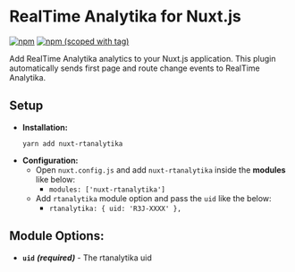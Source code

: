# RealTime Analytika for Nuxt.js

[![npm](https://img.shields.io/npm/dt/nuxt-rtanalytika.svg?style=flat-square)](https://www.npmjs.com/package/nuxt-rtanalytika)
[![npm (scoped with tag)](https://img.shields.io/npm/v/nuxt-rtanalytika/latest.svg?style=flat-square)](https://www.npmjs.com/package/nuxt-rtanalytika)

Add RealTime Analytika analytics to your Nuxt.js application. This plugin automatically sends first page and route change events to RealTime Analytika.

## Setup
- **Installation:**
    ```
    yarn add nuxt-rtanalytika
    ```
- **Configuration:**
    - Open `nuxt.config.js` and add `nuxt-rtanalytika` inside the **modules** like below:
        - `modules: ['nuxt-rtanalytika']`
    - Add `rtanalytika` module option and pass the `uid` like  the below:
        - `rtanalytika: { uid: 'R3J-XXXX' },`

## Module Options:
-  **`uid`** ***(required)*** - The rtanalytika uid